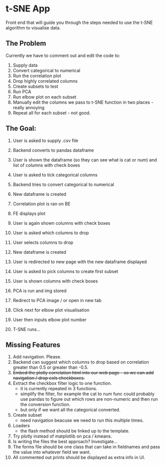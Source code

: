 # t-SNE App

Front end that will guide you through the steps needed to use the t-SNE algorithm to visualise data.

## The Problem

Currently we have to comment out and edit the code to:

1. Supply data
2. Convert categorical to numerical
3. Run the correlation plot
4. Drop highly correlated columns
5. Create subsets to test
6. Run PCA
7. Run elbow plot on each subset
8. Manually edit the columns we pass to t-SNE function in two places - really annoying
9. Repeat all for each subset - not good.

## The Goal:

1. User is asked to supply .csv file
2. Backend converts to pandas dataframe
3. User is shown the dataframe (so they can see what is cat or num) and list of columns with check boxes
4. User is asked to tick categorical columns
5. Backend tries to convert categorical to numerical
6. New dataframe is created

7. Correlation plot is ran on BE
8. FE displays plot

9. User is again shown columns with check boxes
10. User is asked which columns to drop

11. User selects columns to drop
12. New dataframe is created

13. User is redirected to new page with the new dataframe displayed

14. User is asked to pick columns to create first subset
15. User is shown columns with check boxes

16. PCA is run and img stored
17. Redirect to PCA image / or open in new tab

18. Click next for elbow plot visualisation

19. User then inputs elbow plot number

20. T-SNE runs...

## Missing Features

1. Add navigation. Please.
2. Backend can suggest which columns to drop based on correlation greater than 0.5 or greater than -0.5.
3. ~~Embed the plotly correlation html into our web page - so we can add navigation / drop cols checkboxes.~~
4. Extract the checkbox filter logic to one function.
   - it is currently repeated in 3 functions.
   - simplify the filter, for example the cat to num func could probably use pandas to figure out which rows are non-numeric and then run the conversion function.
   - but only if we want all the categorical converted.
5. Create subset
   - need navigation beacuse we need to run this multiple times.
6. Loaders
   - the flash method should be linked up to the template.
7. Try plotly instead of matplotlib on pca / kmeans.
8. Is writing the files the best approach? Investigate...
9. The forms file should be one class that can take in fieldnames and pass the value into whatever field we want.
10. All commented out prints should be displayed as extra info in UI.
